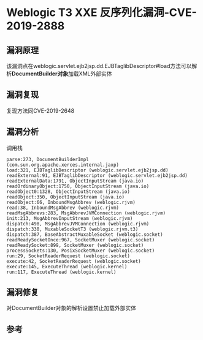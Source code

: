 # Weblogic T3 XXE 反序列化漏洞-CVE-2019-2888

## 漏洞原理

该漏洞点在weblogic.servlet.ejb2jsp.dd.EJBTaglibDescriptor#load方法可以解析**DocumentBuilder对象**加载XML外部实体

## 漏洞复现

复现方法同CVE-2019-2648

## 漏洞分析

调用栈

```
parse:273, DocumentBuilderImpl (com.sun.org.apache.xerces.internal.jaxp)
load:321, EJBTaglibDescriptor (weblogic.servlet.ejb2jsp.dd)
readExternal:91, EJBTaglibDescriptor (weblogic.servlet.ejb2jsp.dd)
readExternalData:1791, ObjectInputStream (java.io)
readOrdinaryObject:1750, ObjectInputStream (java.io)
readObject0:1328, ObjectInputStream (java.io)
readObject:350, ObjectInputStream (java.io)
readObject:66, InboundMsgAbbrev (weblogic.rjvm)
read:38, InboundMsgAbbrev (weblogic.rjvm)
readMsgAbbrevs:283, MsgAbbrevJVMConnection (weblogic.rjvm)
init:213, MsgAbbrevInputStream (weblogic.rjvm)
dispatch:498, MsgAbbrevJVMConnection (weblogic.rjvm)
dispatch:330, MuxableSocketT3 (weblogic.rjvm.t3)
dispatch:387, BaseAbstractMuxableSocket (weblogic.socket)
readReadySocketOnce:967, SocketMuxer (weblogic.socket)
readReadySocket:899, SocketMuxer (weblogic.socket)
processSockets:130, PosixSocketMuxer (weblogic.socket)
run:29, SocketReaderRequest (weblogic.socket)
execute:42, SocketReaderRequest (weblogic.socket)
execute:145, ExecuteThread (weblogic.kernel)
run:117, ExecuteThread (weblogic.kernel)
```

## 漏洞修复

对DocumentBuilder对象的解析设置禁止加载外部实体

## 参考

